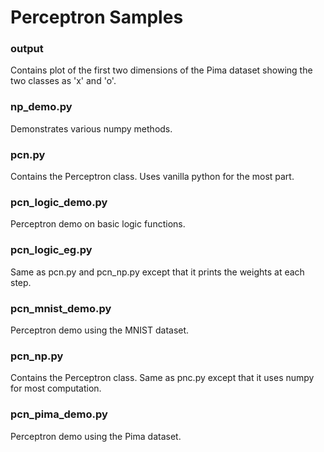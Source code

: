 # Perceptron Samples

### output
Contains plot of the first two dimensions of the Pima dataset showing the two classes as 'x' and 'o'.

### np_demo.py
Demonstrates various numpy methods.

### pcn.py
Contains the Perceptron class. Uses vanilla python for the most part.

### pcn_logic_demo.py
Perceptron demo on basic logic functions.

### pcn_logic_eg.py
Same as pcn.py and pcn_np.py except that it prints the weights at each step.

### pcn_mnist_demo.py
Perceptron demo using the MNIST dataset.

### pcn_np.py
Contains the Perceptron class. Same as pnc.py except that it uses numpy for most computation.

### pcn_pima_demo.py
Perceptron demo using the Pima dataset.